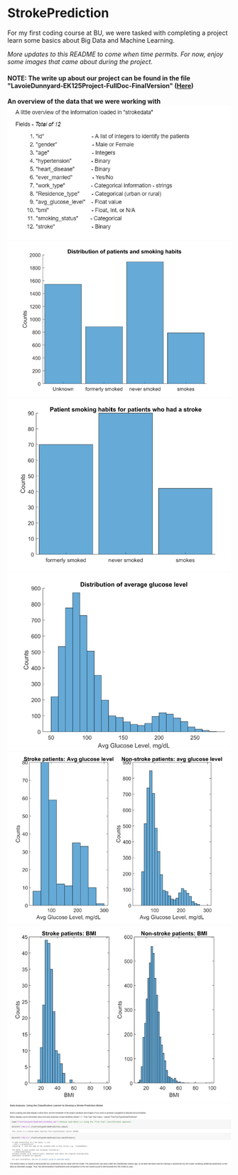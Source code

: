 # StrokePrediction
 For my first coding course at BU, we were tasked with completing a project learn some basics about Big Data and Machine Learning.

*More updates to this README to come when time permits. For now, enjoy some images that came about during the project.*

#### NOTE: The write up about our project can be found in the file "LavoieDunnyard-EK125Project-FullDoc-FinalVersion" ([Here](https://github.com/pdvnny/StrokePrediction/blob/main/LavoieDunnyard-EK125Project-FullDoc-FinalVersion.pdf))

__An overview of the data that we were working with__
![Outline of the stroke dataset](https://github.com/pdvnny/StrokePrediction/blob/main/FieldsofStrokeDataTable.jpg)
![EDA of Smoking Habits 1](https://github.com/pdvnny/StrokePrediction/blob/main/eda_smokinghabits.jpg)
![EDA of Smoking Habits 2](https://github.com/pdvnny/StrokePrediction/blob/main/eda_smokinghabits_2.jpg)
![EDA of Avg Glucose Level 1](https://github.com/pdvnny/StrokePrediction/blob/main/eda_avgglucose_1.jpg)
![EDA of Avg Glucose Level 2](https://github.com/pdvnny/StrokePrediction/blob/main/eda_avgglucose_2.jpg)
![EDA of BMI](https://github.com/pdvnny/StrokePrediction/blob/main/eda_bmi_2.jpg)
![Some information about the model that I worked on](https://github.com/pdvnny/StrokePrediction/blob/main/ek125project-more-ML_Model_Info.jpg)
